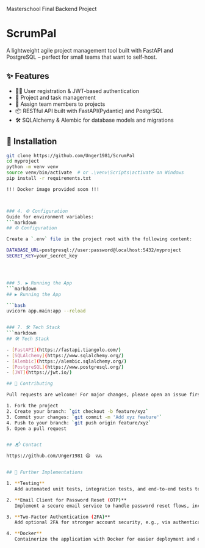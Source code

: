 
Masterschool Final Backend Project



# ScrumPal
A lightweight agile project management tool built with FastAPI and PostgreSQL – perfect for small teams that want to self-host.


## ✨ Features

- 🧑‍💼 User registration & JWT-based authentication
- 📁 Project and task management
- 👥 Assign team members to projects
- 📦 RESTful API built with FastAPI(Pydantic) and PostgrSQL
- 🛠️ SQLAlchemy & Alembic for database models and migrations


## 🚀 Installation

```bash
git clone https://github.com/Unger1981/ScrumPal
cd myproject
python -m venv venv
source venv/bin/activate  # or .\venv\Scripts\activate on Windows
pip install -r requirements.txt

!!! Docker image provided soon !!!



### 4. ⚙️ Configuration
Guide for environment variables:
```markdown
## ⚙️ Configuration

Create a `.env` file in the project root with the following content:

DATABASE_URL=postgresql://user:password@localhost:5432/myproject
SECRET_KEY=your_secret_key




### 5. ▶️ Running the App
```markdown
## ▶️ Running the App

```bash
uvicorn app.main:app --reload


### 7. 🛠️ Tech Stack
```markdown
## 🛠️ Tech Stack

- [FastAPI](https://fastapi.tiangolo.com/)
- [SQLAlchemy](https://www.sqlalchemy.org/)
- [Alembic](https://alembic.sqlalchemy.org/)
- [PostgreSQL](https://www.postgresql.org/)
- [JWT](https://jwt.io/)

## 🤝 Contributing

Pull requests are welcome! For major changes, please open an issue first to discuss what you’d like to change.

1. Fork the project
2. Create your branch: `git checkout -b feature/xyz`
3. Commit your changes: `git commit -m 'Add xyz feature'`
4. Push to your branch: `git push origin feature/xyz`
5. Open a pull request


## 📬 Contact

https://github.com/Unger1981 😃  📞📞📞📞


## 🚧 Further Implementations

1. **Testing**  
   Add automated unit tests, integration tests, and end-to-end tests to ensure reliability and catch regressions early.

2. **Email Client for Password Reset (OTP)**  
   Implement a secure email service to handle password reset flows, including generating and verifying One-Time Passwords (OTP).

3. **Two-Factor Authentication (2FA)**  
   Add optional 2FA for stronger account security, e.g., via authenticator apps or SMS.

4. **Docker**  
   Containerize the application with Docker for easier deployment and environment consistency.
